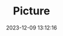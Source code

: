 ---
weight: 1
images:
- /images/edited/136.jpeg
title: Picture
date: 2023-12-09 13:12:16
tags: [luminar neo,work,person,bench]
---